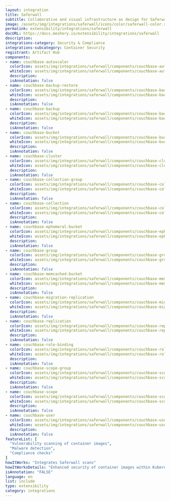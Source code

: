```yaml
---
layout: integration
title: Saferwall
subtitle: Collaborative and visual infrastructure as design for Saferwall
image: /assets/img/integrations/saferwall/icons/color/saferwall-color.svg
permalink: extensibility/integrations/saferwall
docURL: https://docs.meshery.io/extensibility/integrations/saferwall
description: 
integrations-category: Security & Compliance
integrations-subcategory: Container Security
registrant: Artifact Hub
components: 
- name: couchbase-autoscaler
  colorIcon: assets/img/integrations/saferwall/components/couchbase-autoscaler/icons/color/couchbase-autoscaler-color.svg
  whiteIcon: assets/img/integrations/saferwall/components/couchbase-autoscaler/icons/white/couchbase-autoscaler-white.svg
  description: 
  isAnnotation: false
- name: couchbase-backup-restore
  colorIcon: assets/img/integrations/saferwall/components/couchbase-backup-restore/icons/color/couchbase-backup-restore-color.svg
  whiteIcon: assets/img/integrations/saferwall/components/couchbase-backup-restore/icons/white/couchbase-backup-restore-white.svg
  description: 
  isAnnotation: false
- name: couchbase-backup
  colorIcon: assets/img/integrations/saferwall/components/couchbase-backup/icons/color/couchbase-backup-color.svg
  whiteIcon: assets/img/integrations/saferwall/components/couchbase-backup/icons/white/couchbase-backup-white.svg
  description: 
  isAnnotation: false
- name: couchbase-bucket
  colorIcon: assets/img/integrations/saferwall/components/couchbase-bucket/icons/color/couchbase-bucket-color.svg
  whiteIcon: assets/img/integrations/saferwall/components/couchbase-bucket/icons/white/couchbase-bucket-white.svg
  description: 
  isAnnotation: false
- name: couchbase-cluster
  colorIcon: assets/img/integrations/saferwall/components/couchbase-cluster/icons/color/couchbase-cluster-color.svg
  whiteIcon: assets/img/integrations/saferwall/components/couchbase-cluster/icons/white/couchbase-cluster-white.svg
  description: 
  isAnnotation: false
- name: couchbase-collection-group
  colorIcon: assets/img/integrations/saferwall/components/couchbase-collection-group/icons/color/couchbase-collection-group-color.svg
  whiteIcon: assets/img/integrations/saferwall/components/couchbase-collection-group/icons/white/couchbase-collection-group-white.svg
  description: 
  isAnnotation: false
- name: couchbase-collection
  colorIcon: assets/img/integrations/saferwall/components/couchbase-collection/icons/color/couchbase-collection-color.svg
  whiteIcon: assets/img/integrations/saferwall/components/couchbase-collection/icons/white/couchbase-collection-white.svg
  description: 
  isAnnotation: false
- name: couchbase-ephemeral-bucket
  colorIcon: assets/img/integrations/saferwall/components/couchbase-ephemeral-bucket/icons/color/couchbase-ephemeral-bucket-color.svg
  whiteIcon: assets/img/integrations/saferwall/components/couchbase-ephemeral-bucket/icons/white/couchbase-ephemeral-bucket-white.svg
  description: 
  isAnnotation: false
- name: couchbase-group
  colorIcon: assets/img/integrations/saferwall/components/couchbase-group/icons/color/couchbase-group-color.svg
  whiteIcon: assets/img/integrations/saferwall/components/couchbase-group/icons/white/couchbase-group-white.svg
  description: 
  isAnnotation: false
- name: couchbase-memcached-bucket
  colorIcon: assets/img/integrations/saferwall/components/couchbase-memcached-bucket/icons/color/couchbase-memcached-bucket-color.svg
  whiteIcon: assets/img/integrations/saferwall/components/couchbase-memcached-bucket/icons/white/couchbase-memcached-bucket-white.svg
  description: 
  isAnnotation: false
- name: couchbase-migration-replication
  colorIcon: assets/img/integrations/saferwall/components/couchbase-migration-replication/icons/color/couchbase-migration-replication-color.svg
  whiteIcon: assets/img/integrations/saferwall/components/couchbase-migration-replication/icons/white/couchbase-migration-replication-white.svg
  description: 
  isAnnotation: false
- name: couchbase-replication
  colorIcon: assets/img/integrations/saferwall/components/couchbase-replication/icons/color/couchbase-replication-color.svg
  whiteIcon: assets/img/integrations/saferwall/components/couchbase-replication/icons/white/couchbase-replication-white.svg
  description: 
  isAnnotation: false
- name: couchbase-role-binding
  colorIcon: assets/img/integrations/saferwall/components/couchbase-role-binding/icons/color/couchbase-role-binding-color.svg
  whiteIcon: assets/img/integrations/saferwall/components/couchbase-role-binding/icons/white/couchbase-role-binding-white.svg
  description: 
  isAnnotation: false
- name: couchbase-scope-group
  colorIcon: assets/img/integrations/saferwall/components/couchbase-scope-group/icons/color/couchbase-scope-group-color.svg
  whiteIcon: assets/img/integrations/saferwall/components/couchbase-scope-group/icons/white/couchbase-scope-group-white.svg
  description: 
  isAnnotation: false
- name: couchbase-scope
  colorIcon: assets/img/integrations/saferwall/components/couchbase-scope/icons/color/couchbase-scope-color.svg
  whiteIcon: assets/img/integrations/saferwall/components/couchbase-scope/icons/white/couchbase-scope-white.svg
  description: 
  isAnnotation: false
- name: couchbase-user
  colorIcon: assets/img/integrations/saferwall/components/couchbase-user/icons/color/couchbase-user-color.svg
  whiteIcon: assets/img/integrations/saferwall/components/couchbase-user/icons/white/couchbase-user-white.svg
  description: 
  isAnnotation: false
featureList: [
  "Vulnerability scanning of container images",
  "Malware detection",
  "Compliance checks"
]
howItWorks: "Integrates Saferwall scans"
howItWorksDetails: "Enhanced security of container images within Kubernetes"
isAnnotation: "FALSE"
language: en
list: include
type: extensibility
category: integrations
---
```

